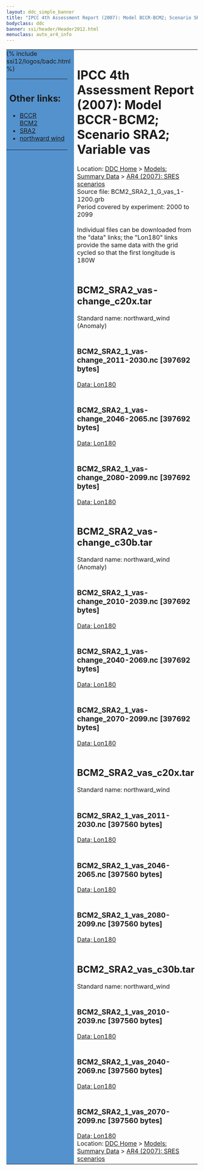 ```yaml
---
layout: ddc_simple_banner
title: "IPCC 4th Assessment Report (2007): Model BCCR-BCM2; Scenario SRA2; Variable vas"
bodyclass: ddc
banner: ssi/header/Header2012.html
menuclass: auto_ar4_info
---
```



<table width="100%" border="0" cellspacing="0" cellpadding="0" style="border-collapse: collapse;">
<tr style="margin:0;padding:0;border:0;">
<td style="margin:0;padding:0;border:0;height:1pt;width:150pt;background:#5492CD;" valign="top" >

<div id="lh-col2" class="auto_ar4_info">
<table class="menumain" bgcolor="#5492CD" cellspacing="0" width="100%" border="0">
<tr><td>
<h2> Other links:</h2>
<ul>
<li><a href="/auto/ar4/model-BCCR-BCM2.html">BCCR<br/>BCM2</a></li>
<li><a href="/auto/ar4/scenario-SRA2.html">SRA2</a></li>
<li><a href="/auto/ar4/var-northward_wind.html">northward wind</a></li>
</ul>
</td></tr>
{% include ssi12/logos/badc.html %}
</table>
</div>
</td>
<td><h1>IPCC 4th Assessment Report (2007): Model BCCR-BCM2; Scenario SRA2; Variable vas</h1>

<!-- Breadcrumb1 -->
<div id="breadcrumb1" align="left">
Location: <a href="/index.html">DDC Home</a> > <a href="/sim/gcm_clim/">Models: Summary Data</a>
> <a href="/sim/gcm_clim/SRES_AR4/index.html">AR4 (2007): SRES scenarios</a>
</div>
<!-- End of Breadcrumb1 -->Source file: BCM2_SRA2_1_G_vas_1-1200.grb
<br/>
Period covered by experiment: 2000 to 2099<br/>
<br/>Individual files can be downloaded from the "data" links; the "Lon180" links provide the same data
         with the grid cycled so that the first longitude is 180W<br/>
<br/><h2>BCM2_SRA2_vas-change_c20x.tar</h2>
Standard name: northward_wind (Anomaly)<br>
<br/><h3>BCM2_SRA2_1_vas-change_2011-2030.nc [397692 bytes]</h3>
<a href="/cgi-bin/downl/ar4_nc/vas/BCM2_SRA2_1_vas-change_2011-2030.nc">Data; </a><a href="/cgi-bin/downl/ar4_nc/vas/BCM2_SRA2_1_vas-change_2011-2030.cyto180.nc"> Lon180</a><br/>
<br/><h3>BCM2_SRA2_1_vas-change_2046-2065.nc [397692 bytes]</h3>
<a href="/cgi-bin/downl/ar4_nc/vas/BCM2_SRA2_1_vas-change_2046-2065.nc">Data; </a><a href="/cgi-bin/downl/ar4_nc/vas/BCM2_SRA2_1_vas-change_2046-2065.cyto180.nc"> Lon180</a><br/>
<br/><h3>BCM2_SRA2_1_vas-change_2080-2099.nc [397692 bytes]</h3>
<a href="/cgi-bin/downl/ar4_nc/vas/BCM2_SRA2_1_vas-change_2080-2099.nc">Data; </a><a href="/cgi-bin/downl/ar4_nc/vas/BCM2_SRA2_1_vas-change_2080-2099.cyto180.nc"> Lon180</a><br/>
<br/><h2>BCM2_SRA2_vas-change_c30b.tar</h2>
Standard name: northward_wind (Anomaly)<br>
<br/><h3>BCM2_SRA2_1_vas-change_2010-2039.nc [397692 bytes]</h3>
<a href="/cgi-bin/downl/ar4_nc/vas/BCM2_SRA2_1_vas-change_2010-2039.nc">Data; </a><a href="/cgi-bin/downl/ar4_nc/vas/BCM2_SRA2_1_vas-change_2010-2039.cyto180.nc"> Lon180</a><br/>
<br/><h3>BCM2_SRA2_1_vas-change_2040-2069.nc [397692 bytes]</h3>
<a href="/cgi-bin/downl/ar4_nc/vas/BCM2_SRA2_1_vas-change_2040-2069.nc">Data; </a><a href="/cgi-bin/downl/ar4_nc/vas/BCM2_SRA2_1_vas-change_2040-2069.cyto180.nc"> Lon180</a><br/>
<br/><h3>BCM2_SRA2_1_vas-change_2070-2099.nc [397692 bytes]</h3>
<a href="/cgi-bin/downl/ar4_nc/vas/BCM2_SRA2_1_vas-change_2070-2099.nc">Data; </a><a href="/cgi-bin/downl/ar4_nc/vas/BCM2_SRA2_1_vas-change_2070-2099.cyto180.nc"> Lon180</a><br/>
<br/><h2>BCM2_SRA2_vas_c20x.tar</h2>
Standard name: northward_wind<br>
<br/><h3>BCM2_SRA2_1_vas_2011-2030.nc [397560 bytes]</h3>
<a href="/cgi-bin/downl/ar4_nc/vas/BCM2_SRA2_1_vas_2011-2030.nc">Data; </a><a href="/cgi-bin/downl/ar4_nc/vas/BCM2_SRA2_1_vas_2011-2030.cyto180.nc"> Lon180</a><br/>
<br/><h3>BCM2_SRA2_1_vas_2046-2065.nc [397560 bytes]</h3>
<a href="/cgi-bin/downl/ar4_nc/vas/BCM2_SRA2_1_vas_2046-2065.nc">Data; </a><a href="/cgi-bin/downl/ar4_nc/vas/BCM2_SRA2_1_vas_2046-2065.cyto180.nc"> Lon180</a><br/>
<br/><h3>BCM2_SRA2_1_vas_2080-2099.nc [397560 bytes]</h3>
<a href="/cgi-bin/downl/ar4_nc/vas/BCM2_SRA2_1_vas_2080-2099.nc">Data; </a><a href="/cgi-bin/downl/ar4_nc/vas/BCM2_SRA2_1_vas_2080-2099.cyto180.nc"> Lon180</a><br/>
<br/><h2>BCM2_SRA2_vas_c30b.tar</h2>
Standard name: northward_wind<br>
<br/><h3>BCM2_SRA2_1_vas_2010-2039.nc [397560 bytes]</h3>
<a href="/cgi-bin/downl/ar4_nc/vas/BCM2_SRA2_1_vas_2010-2039.nc">Data; </a><a href="/cgi-bin/downl/ar4_nc/vas/BCM2_SRA2_1_vas_2010-2039.cyto180.nc"> Lon180</a><br/>
<br/><h3>BCM2_SRA2_1_vas_2040-2069.nc [397560 bytes]</h3>
<a href="/cgi-bin/downl/ar4_nc/vas/BCM2_SRA2_1_vas_2040-2069.nc">Data; </a><a href="/cgi-bin/downl/ar4_nc/vas/BCM2_SRA2_1_vas_2040-2069.cyto180.nc"> Lon180</a><br/>
<br/><h3>BCM2_SRA2_1_vas_2070-2099.nc [397560 bytes]</h3>
<a href="/cgi-bin/downl/ar4_nc/vas/BCM2_SRA2_1_vas_2070-2099.nc">Data; </a><a href="/cgi-bin/downl/ar4_nc/vas/BCM2_SRA2_1_vas_2070-2099.cyto180.nc"> Lon180</a><br/>
<!-- Breadcrumb2 -->
<div id="breadcrumb2" align="left">
Location: <a href="/index.html">DDC Home</a> > <a href="/sim/gcm_clim/">Models: Summary Data</a>
> <a href="/sim/gcm_clim/SRES_AR4/index.html">AR4 (2007): SRES scenarios</a>
</div>
<!-- End of Breadcrumb2 --></td></tr></table>
